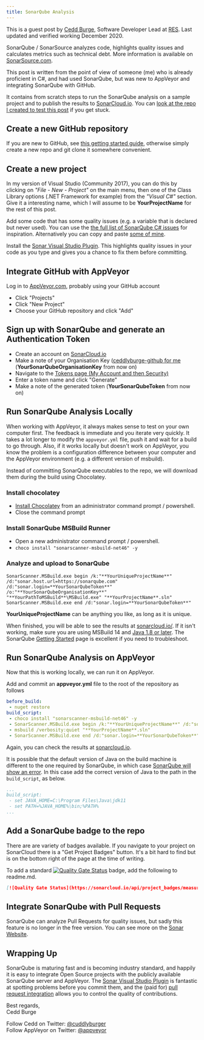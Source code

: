 ```yaml
---
title: SonarQube Analysis
---
```


This is a guest post by [Cedd Burge](https://github.com/ceddlyburge), Software Developer Lead at [RES](https://medium.com/res-software-team). Last updated and verified working December 2020.

SonarQube / SonarSource analyzes code, highlights quality issues and calculates metrics such as technical debt. More information is available on [SonarSource.com](https://www.sonarsource.com/).

This post is written from the point of view of someone (me) who is already proficient in C#, and had used SonarQube, but was new to AppVeyor and integrating SonarQube with GitHub.

It contains from scratch steps to run the SonarQube analysis on a sample project and to publish the results to [SonarCloud.io](https://SonarCloud.io). You can [look at the repo I created to test this post](https://github.com/ceddlyburge/sonarqube-nemo-on-appveyor) if you get stuck.

## Create a new GitHub repository

If you are new to GitHub, see [this getting started guide](https://guides.github.com/activities/hello-world/), otherwise simply create a new repo and git clone it somewhere convenient.

## Create a new project

In my version of Visual Studio (Community 2017), you can do this by clicking on *"File - New - Project"* on the main menu, then one of the Class Library options (.NET Framework for example) from the *"Visual C#"* section. Give it a interesting name, which I will assume to be **YourProjectName** for the rest of this post.

Add some code that has some quality issues (e.g. a variable that is declared but never used). You can use the [the full list of SonarQube C# issues](https://rules.sonarsource.com/csharp) for inspiration. Alternatively you can copy and paste [some of mine](https://github.com/ceddlyburge/sonarqube-nemo-on-appveyor/blob/master/ExampleSonarQubeIssues.cs).

Install the [Sonar Visual Studio Plugin](https://marketplace.visualstudio.com/items?itemName=SonarSource.SonarLintforVisualStudio2017). This highlights quality issues in your code as you type and gives you a chance to fix them before committing.

## Integrate GitHub with AppVeyor

Log in to [AppVeyor.com](https://ci.appveyor.com), probably using your GitHub account

* Click "Projects"
* Click "New Project"
* Choose your GitHub repository and click "Add"

## Sign up with SonarQube and generate an Authentication Token

* Create an account on [SonarCloud.io](https://sonarcloud.io/sessions/new)
* Make a note of your Organisation Key ([ceddlyburge-github for me](https://sonarcloud.io/organizations/ceddlyburge-github) (**YourSonarQubeOrganisationKey** from now on)
* Navigate to the [Tokens page  (My Account and then Security)](https://sonarcloud.io/account/security/)
* Enter a token name and click "Generate"
* Make a note of the generated token (**YourSonarQubeToken** from now on)

## Run SonarQube Analysis Locally

When working with AppVeyor, it always makes sense to test on your own computer first. The feedback is immediate and you iterate very quickly. It takes a lot longer to modify the `appveyor.yml` file, push it and wait for a build to go through. Also, if it works locally but doesn't work on AppVeyor, you know the problem is a configuration difference between your computer and the AppVeyor environment (e.g. a different version of msbuild).

Instead of committing SonarQube executables to the repo, we will download them during the build using Chocolatey.

### Install chocolatey

* [Install Chocolatey](https://chocolatey.org/install) from an administrator command prompt / powershell.
* Close the command prompt

### Install SonarQube MSBuild Runner

* Open a new administrator command prompt / powershell.
* `choco install "sonarscanner-msbuild-net46" -y`

### Analyze and upload to SonarQube

```batch
SonarScanner.MSBuild.exe begin /k:"**YourUniqueProjectName**" /d:"sonar.host.url=https://sonarqube.com" /d:"sonar.login=**YourSonarQubeToken**" /o:"**YourSonarQubeOrganisationKey**"
"**YourPathToMSBuild**\MSBuild.exe" "**YourProjectName**.sln"
SonarScanner.MSBuild.exe end /d:"sonar.login=**YourSonarQubeToken**"
```

**YourUniqueProjectName** can be anything you like, as long as it is unique.

When finished, you will be able to see the results at [sonarcloud.io/](https://sonarcloud.io). If it isn't working, make sure you are using MSBuild 14 and [Java 1.8 or later](https://stackoverflow.com/questions/40249947/msbuild-sonarqube-runner-exe-cant-access-https-sonarqube-com). The SonarQube [Getting Started](https://about.sonarqube.com/get-started/) page is excellent if you need to troubleshoot.

## Run SonarQube Analysis on AppVeyor

Now that this is working locally, we can run it on AppVeyor.

Add and commit an **appveyor.yml** file to the root of the repository as follows

```yaml
before_build:
 - nuget restore
build_script:
 - choco install "sonarscanner-msbuild-net46" -y
 - SonarScanner.MSBuild.exe begin /k:"**YourUniqueProjectName**" /d:"sonar.host.url=https://sonarcloud.io" /o:"**YourSonarQubeOrganisationKey**" /d:"sonar.login=**YourSonarQubeToken**"
 - msbuild /verbosity:quiet "**YourProjectName**.sln"
 - SonarScanner.MSBuild.exe end /d:"sonar.login=**YourSonarQubeToken**"
```

Again, you can check the results at [sonarcloud.io](https://sonarcloud.io/).

It is possible that the default version of Java on the build machine is different to the one required by SonarQube, in which case [SonarQube will show an error](https://github.com/ceddlyburge/sonarqube-nemo-on-appveyor/issues/5). In this case add the correct version of Java to the path in the `build_script`, as below.

```yaml
...
build_script:
 - set JAVA_HOME=C:\Program Files\Java\jdk11
 - set PATH=%JAVA_HOME%\bin;%PATH%
...
```

## Add a SonarQube badge to the repo

There are are variety of badges available. If you navigate to your project on SonarCloud there is a "Get Project Badges" button. It's a bit hard to find but is on the bottom right of the page at the time of writing.

To add a standard [![Quality Gate Status](https://sonarcloud.io/api/project_badges/measure?project=SonarQubeNemoOnAppveyor&metric=alert_status)](https://sonarcloud.io/dashboard?id=SonarQubeNemoOnAppveyor) badge, add the following to readme.md.

```markdown
[![Quality Gate Status](https://sonarcloud.io/api/project_badges/measure?project=**YourUniqueProjectName**&metric=alert_status)](https://sonarcloud.io/dashboard?id=**YourUniqueProjectName**)
```

## Integrate SonarQube with Pull Requests

SonarQube can analyze Pull Requests for quality issues, but sadly this feature is no longer in the free version. You can see more on the [Sonar Website](https://sonarcloud.io/documentation/analysis/pull-request/).


## Wrapping Up

SonarQube is maturing fast and is becoming industry standard, and happily it is easy to integrate Open Source projects with the publicly available SonarQube server and AppVeyor. The [Sonar Visual Studio Plugin](https://marketplace.visualstudio.com/items?itemName=SonarSource.SonarLintforVisualStudio2017) is fantastic at spotting problems before you commit them, and the (paid for) [pull request integration](https://sonarcloud.io/documentation/analysis/pull-request/) allows you to control the quality of contributions.

Best regards,<br>
Cedd Burge

Follow Cedd on Twitter: [@cuddlyburger](https://twitter.com/cuddlyburger)<br>
Follow AppVeyor on Twitter: [@appveyor](https://twitter.com/appveyor)

